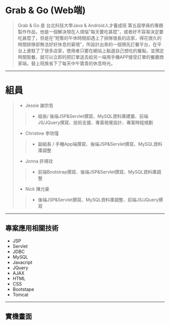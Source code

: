 

# Grab & Go (Web端)

>Grab & Go 是 台北科技大學Java & Android人才養成班 第五屆學員的專題製作作品，他是一個解決現在人煩惱”每天要吃甚麼”，或者好不容易決定要吃甚麼了，但是在”短暫的午休時間卻遇上了排隊很長的店家，得花很久的時間排隊卻無法好好休息的窘境”，所設計出來的一個預先訂餐平台，在平台上進駐了了很多店家，使用者只要在網站上點選自己想吃的餐點，並預定時間取餐，就可以立即的把訂單送去給另一端用手機APP接受訂單的餐廳商家端，替上班族省下了每天中午寶貴的休息時光。

*****

# 組員
> *  Jessie 謝宗哲 
>> * 組長/ 後端JSP&Servlet撰寫、MySQL資料庫建置、前端JS/JQuery撰寫、技術支援、專案視覺設計、專案時程規劃
> *  Christine 李欣瑾
>> *  副組長 / 手機App端撰寫、後端JSP&Servlet撰寫、MySQL資料庫調整
> *  Jonna 許靖玟
>> * 前端Bootstrap撰寫、後端JSP&Servlet撰寫、MySQL資料庫調整
> *  Nick 陳允豪 
>> * 後端JSP&Servlet撰寫、MySQL資料庫調整、前端JS/JQuery撰寫

*****

## 專案應用相關技術
* JSP  
* Servlet
* JDBC
* MySQL
* Javacript
* JQuery
* AJAX
* HTML
* CSS 
* Bootstape
* Tomcat
   
*****

## 實機畫面
